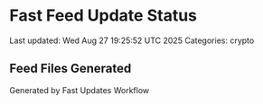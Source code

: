 # Fast Feed Update Status
Last updated: Wed Aug 27 19:25:52 UTC 2025
Categories: crypto

## Feed Files Generated

Generated by Fast Updates Workflow
